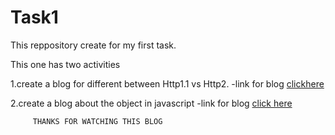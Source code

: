 # Task1


This reppository create for my first task.

This one has two activities

1.create a blog for different between Http1.1 vs Http2.
 -link for blog [clickhere](https://medium.com/@deepakkumarkingmaker/differennce-between-http1-1-vs-http2-d17d266f2073)

2.create a blog about the object in javascript
 -link for blog [click here](https://medium.com/@deepakkumarkingmaker/object-in-javascript-98f8d9f6070c)

         THANKS FOR WATCHING THIS BLOG